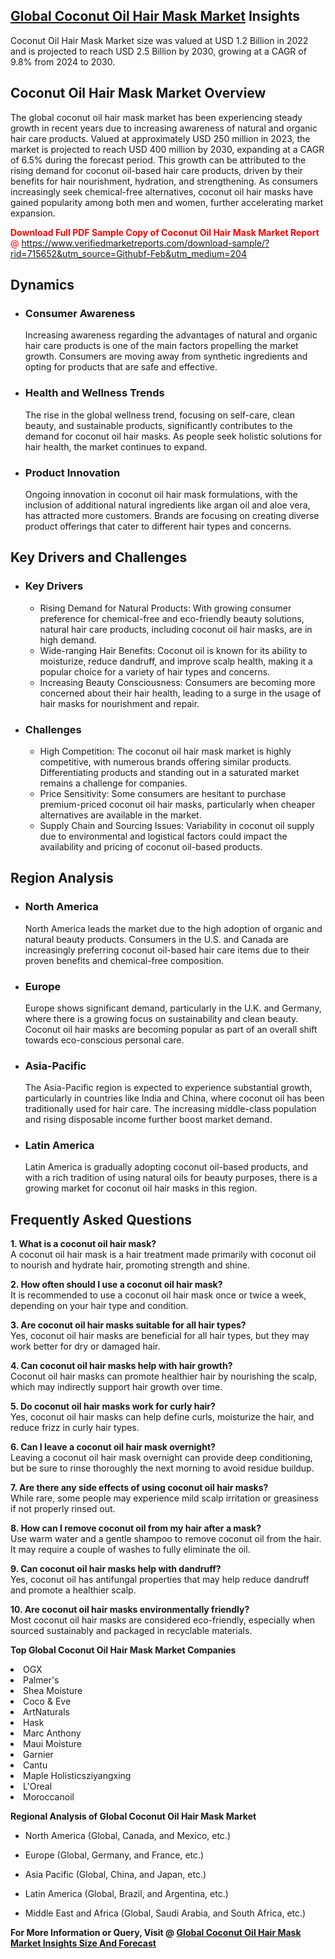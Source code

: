 <h2><a href="https://www.verifiedmarketreports.com/download-sample/?rid=715652&amp;utm_source=Githubf&amp;utm_medium=204" target="_blank">Global Coconut Oil Hair Mask Market</a> Insights</h2><p>Coconut Oil Hair Mask Market size was valued at USD 1.2 Billion in 2022 and is projected to reach USD 2.5 Billion by 2030, growing at a CAGR of 9.8% from 2024 to 2030.</p><p> <h2>Coconut Oil Hair Mask Market Overview</h2> <p>The global coconut oil hair mask market has been experiencing steady growth in recent years due to increasing awareness of natural and organic hair care products. Valued at approximately USD 250 million in 2023, the market is projected to reach USD 400 million by 2030, expanding at a CAGR of 6.5% during the forecast period. This growth can be attributed to the rising demand for coconut oil-based hair care products, driven by their benefits for hair nourishment, hydration, and strengthening. As consumers increasingly seek chemical-free alternatives, coconut oil hair masks have gained popularity among both men and women, further accelerating market expansion.</p> <p><p><span class=""><span style="color: #ff0000;"><strong>Download Full PDF Sample Copy of Coconut Oil Hair Mask Market Report</strong> @ </span><a href="https://www.verifiedmarketreports.com/download-sample/?rid=715652&amp;utm_source=Githubf-Feb&amp;utm_medium=204" target="_blank">https://www.verifiedmarketreports.com/download-sample/?rid=715652&amp;utm_source=Githubf-Feb&amp;utm_medium=204</a></span></p></p> <h2>Dynamics</h2> <ul> <li><h3>Consumer Awareness</h3> Increasing awareness regarding the advantages of natural and organic hair care products is one of the main factors propelling the market growth. Consumers are moving away from synthetic ingredients and opting for products that are safe and effective.</li> <li><h3>Health and Wellness Trends</h3> The rise in the global wellness trend, focusing on self-care, clean beauty, and sustainable products, significantly contributes to the demand for coconut oil hair masks. As people seek holistic solutions for hair health, the market continues to expand.</li> <li><h3>Product Innovation</h3> Ongoing innovation in coconut oil hair mask formulations, with the inclusion of additional natural ingredients like argan oil and aloe vera, has attracted more customers. Brands are focusing on creating diverse product offerings that cater to different hair types and concerns.</li> </ul> <h2>Key Drivers and Challenges</h2> <ul> <li><h3>Key Drivers</h3> <ul> <li>Rising Demand for Natural Products: With growing consumer preference for chemical-free and eco-friendly beauty solutions, natural hair care products, including coconut oil hair masks, are in high demand.</li> <li>Wide-ranging Hair Benefits: Coconut oil is known for its ability to moisturize, reduce dandruff, and improve scalp health, making it a popular choice for a variety of hair types and concerns.</li> <li>Increasing Beauty Consciousness: Consumers are becoming more concerned about their hair health, leading to a surge in the usage of hair masks for nourishment and repair.</li> </ul> </li> <li><h3>Challenges</h3> <ul> <li>High Competition: The coconut oil hair mask market is highly competitive, with numerous brands offering similar products. Differentiating products and standing out in a saturated market remains a challenge for companies.</li> <li>Price Sensitivity: Some consumers are hesitant to purchase premium-priced coconut oil hair masks, particularly when cheaper alternatives are available in the market.</li> <li>Supply Chain and Sourcing Issues: Variability in coconut oil supply due to environmental and logistical factors could impact the availability and pricing of coconut oil-based products.</li> </ul> </li> </ul> <h2>Region Analysis</h2> <ul> <li><h3>North America</h3> North America leads the market due to the high adoption of organic and natural beauty products. Consumers in the U.S. and Canada are increasingly preferring coconut oil-based hair care items due to their proven benefits and chemical-free composition.</li> <li><h3>Europe</h3> Europe shows significant demand, particularly in the U.K. and Germany, where there is a growing focus on sustainability and clean beauty. Coconut oil hair masks are becoming popular as part of an overall shift towards eco-conscious personal care.</li> <li><h3>Asia-Pacific</h3> The Asia-Pacific region is expected to experience substantial growth, particularly in countries like India and China, where coconut oil has been traditionally used for hair care. The increasing middle-class population and rising disposable income further boost market demand.</li> <li><h3>Latin America</h3> Latin America is gradually adopting coconut oil-based products, and with a rich tradition of using natural oils for beauty purposes, there is a growing market for coconut oil hair masks in this region.</li> </ul> <h2>Frequently Asked Questions</h2> <p><b>1. What is a coconut oil hair mask?</b><br/> A coconut oil hair mask is a hair treatment made primarily with coconut oil to nourish and hydrate hair, promoting strength and shine.</p> <p><b>2. How often should I use a coconut oil hair mask?</b><br/> It is recommended to use a coconut oil hair mask once or twice a week, depending on your hair type and condition.</p> <p><b>3. Are coconut oil hair masks suitable for all hair types?</b><br/> Yes, coconut oil hair masks are beneficial for all hair types, but they may work better for dry or damaged hair.</p> <p><b>4. Can coconut oil hair masks help with hair growth?</b><br/> Coconut oil hair masks can promote healthier hair by nourishing the scalp, which may indirectly support hair growth over time.</p> <p><b>5. Do coconut oil hair masks work for curly hair?</b><br/> Yes, coconut oil hair masks can help define curls, moisturize the hair, and reduce frizz in curly hair types.</p> <p><b>6. Can I leave a coconut oil hair mask overnight?</b><br/> Leaving a coconut oil hair mask overnight can provide deep conditioning, but be sure to rinse thoroughly the next morning to avoid residue buildup.</p> <p><b>7. Are there any side effects of using coconut oil hair masks?</b><br/> While rare, some people may experience mild scalp irritation or greasiness if not properly rinsed out.</p> <p><b>8. How can I remove coconut oil from my hair after a mask?</b><br/> Use warm water and a gentle shampoo to remove coconut oil from the hair. It may require a couple of washes to fully eliminate the oil.</p> <p><b>9. Can coconut oil hair masks help with dandruff?</b><br/> Yes, coconut oil has antifungal properties that may help reduce dandruff and promote a healthier scalp.</p> <p><b>10. Are coconut oil hair masks environmentally friendly?</b><br/> Most coconut oil hair masks are considered eco-friendly, especially when sourced sustainably and packaged in recyclable materials.</p> </p><p><strong>Top Global Coconut Oil Hair Mask Market Companies</strong></p><div data-test-id=""><p><li>OGX</li><li> Palmer's</li><li> Shea Moisture</li><li> Coco & Eve</li><li> ArtNaturals</li><li> Hask</li><li> Marc Anthony</li><li> Maui Moisture</li><li> Garnier</li><li> Cantu</li><li> Maple Holisticsziyangxing</li><li> L'Oreal</li><li> Moroccanoil</li></p><div><strong>Regional Analysis of&nbsp;Global Coconut Oil Hair Mask Market</strong></div><ul><li dir="ltr"><p dir="ltr">North America&nbsp;(Global, Canada, and Mexico, etc.)</p></li><li dir="ltr"><p dir="ltr">Europe (Global, Germany, and France, etc.)</p></li><li dir="ltr"><p dir="ltr">Asia Pacific&nbsp;(Global, China, and Japan, etc.)</p></li><li dir="ltr"><p dir="ltr">Latin America&nbsp;(Global, Brazil, and Argentina, etc.)</p></li><li dir="ltr">Middle East and Africa&nbsp;(Global, Saudi Arabia, and South Africa, etc.)</li></ul><p><strong>For More Information or Query, Visit @&nbsp;</strong><strong><a href="https://www.verifiedmarketreports.com/product/coconut-oil-hair-mask-market/?utm_source=Githubf&amp;utm_medium=204" target="_blank">Global Coconut Oil Hair Mask Market Insights Size And Forecast</a></strong></p></div>
